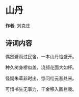 # 山丹

**作者**: 刘克庄

## 诗词内容

偶然避雨过民舍，一本山丹恰盛开。

种久树身樛似盖，浇频花面大如杯。

怪疑朱草非时出，惊问红云甚处来。

可惜书生无事力，千金移入画栏栽。

